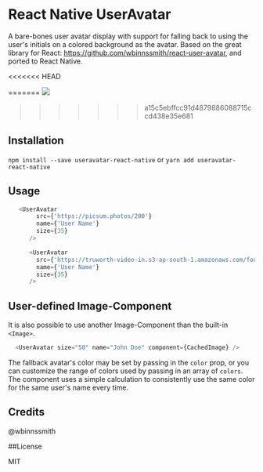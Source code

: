 # React Native UserAvatar


A bare-bones user avatar display with support for falling back to using the user's initials on a colored background as the avatar.
Based on the great library for React: https://github.com/wbinnssmith/react-user-avatar, and ported to React Native.

<<<<<<< HEAD

=======
![](https://imgur.com/OKBK7Nz)
>>>>>>> a15c5ebffcc91d4879886088715ccd438e35e681

## Installation

`npm install --save useravatar-react-native` or `yarn add useravatar-react-native`

## Usage

```js
   <UserAvatar
        src={'https://picsum.photos/200'}
        name={'User Name'}
        size={35}
      />

      <UserAvatar
        src={'https://truworth-video-in.s3-ap-south-1.amazonaws.com/foodimage/initial-image.png'}
        name={'User Name'}
        size={35}
      />
```

## User-defined Image-Component

It is also possible to use another Image-Component than the built-in `<Image>`.

```js
  <UserAvatar size="50" name="John Doe" component={CachedImage} />
```

The fallback avatar's color may be set by passing in the `color` prop, or you can customize the range of colors
used by passing in an array of `colors`. The component uses a simple calculation to consistently use the same
color for the same user's name every time.

## Credits

@wbinnssmith

##License

MIT
